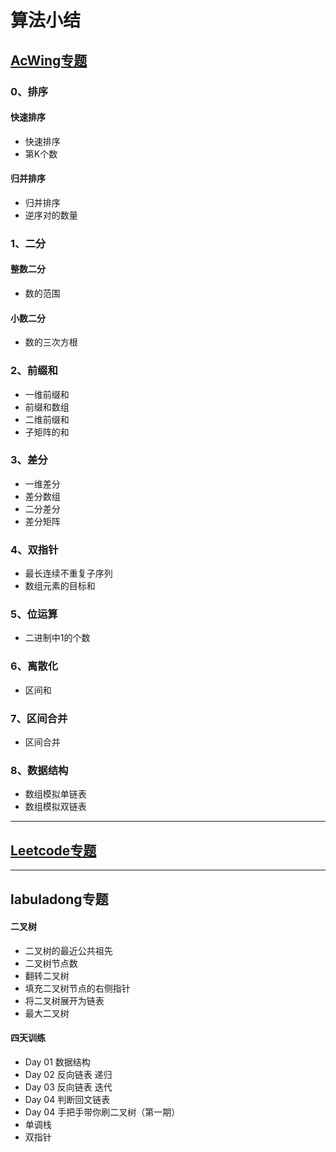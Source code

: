 # 算法小结
## [AcWing专题](https://www.acwing.com/user/myspace/index/85346/)
### 0、排序
#### 快速排序
+ 快速排序
+ 第K个数
#### 归并排序
+ 归并排序
+ 逆序对的数量
### 1、二分
#### 整数二分
+ 数的范围
#### 小数二分
+ 数的三次方根
### 2、前缀和

+ 一维前缀和
+ 前缀和数组
+ 二维前缀和
+ 子矩阵的和

### 3、差分

+ 一维差分
+ 差分数组
+ 二分差分
+ 差分矩阵

### 4、双指针

+ 最长连续不重复子序列
+ 数组元素的目标和

### 5、位运算

+ 二进制中1的个数

### 6、离散化

+ 区间和

### 7、区间合并

+ 区间合并

### 8、数据结构

+ 数组模拟单链表
+ 数组模拟双链表



----
## [Leetcode专题](https://leetcode-cn.com/u/buchiyu/)

----
## labuladong专题
#### 二叉树
+ 二叉树的最近公共祖先
+ 二叉树节点数
+ 翻转二叉树
+ 填充二叉树节点的右侧指针
+ 将二叉树展开为链表
+ 最大二叉树
#### 四天训练
+ Day 01 数据结构
+ Day 02 反向链表 递归
+ Day 03 反向链表 迭代
+ Day 04 判断回文链表
+ Day 04 手把手带你刷二叉树（第一期）
+ 单调栈
+ 双指针
